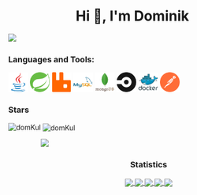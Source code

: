 <h1 align="center">Hi 👋, I'm Dominik</h1>
<div> <a href="https://github.com/domKul" target="_blank"><img src="https://img.shields.io/badge/GitHub-100000?style=for-the-badge&logo=github&logoColor=white" target="_blank"></a>
</div><h3 align="left">Languages and Tools:</h3>
<p align="left">
<img src="https://raw.githubusercontent.com/teamedwardforever/Readme-Generator/71f25dd8b98329b168142a6b782a107b75eab178/svg/Skills/Languages/java-original.svg" alt="Java" width="40" height="40"/>
<img src="https://raw.githubusercontent.com/teamedwardforever/Readme-Generator/71f25dd8b98329b168142a6b782a107b75eab178/svg/Skills/Backend/springio-icon.svg" alt="Spring" width="40" height="40"/>
<img src="https://raw.githubusercontent.com/teamedwardforever/Readme-Generator/71f25dd8b98329b168142a6b782a107b75eab178/svg/Skills/Backend/rabbitmq-icon.svg" alt="rabbitMq" width="40" height="40"/>
<img src="https://raw.githubusercontent.com/teamedwardforever/Readme-Generator/71f25dd8b98329b168142a6b782a107b75eab178/svg/Skills/Database/mysql-original-wordmark.svg" alt="Mysql" width="40" height="40"/>
<img src="https://raw.githubusercontent.com/teamedwardforever/Readme-Generator/71f25dd8b98329b168142a6b782a107b75eab178/svg/Skills/Database/mongodb-original-wordmark.svg" alt="Mongodb" width="40" height="40"/>
<img src="https://raw.githubusercontent.com/teamedwardforever/Readme-Generator/71f25dd8b98329b168142a6b782a107b75eab178/svg/Skills/Devops/circleci-icon.svg" alt="Circleci" width="40" height="40"/>
<img src="https://raw.githubusercontent.com/teamedwardforever/Readme-Generator/71f25dd8b98329b168142a6b782a107b75eab178/svg/Skills/Devops/docker-original-wordmark.svg" alt="Docker" width="40" height="40"/>
<img src="https://raw.githubusercontent.com/teamedwardforever/Readme-Generator/71f25dd8b98329b168142a6b782a107b75eab178/svg/Skills/Software/getpostman-icon.svg" alt="Postman" width="40" height="40"/>
</p>

<h3 align="left">Stars</h3>
<img align="left" height="180em" src="https://github-readme-stats.vercel.app/api/top-langs/?username=domKul&layout=compact&theme=" alt=domKul />

<p>&nbsp;<img align="center" height="180em" src="https://github-readme-stats.vercel.app/api?username=domKul&show_icons=true&locale=en&theme=" alt="domKul" /></p>

<img src="https://user-images.githubusercontent.com/73097560/115834477-dbab4500-a447-11eb-908a-139a6edaec5c.gif"><h3 align="center">Statistics</h3>
<div align="center">
<a href="https://github.com/domKul">
<img align="center" src="http://github-profile-summary-cards.vercel.app/api/cards/stats?username=domKul&theme=2077" height="180em" />
<img align="center" src="http://github-profile-summary-cards.vercel.app/api/cards/most-commit-language?username=domKul&theme=2077" height="180em" />
<img align="center" src="http://github-profile-summary-cards.vercel.app/api/cards/repos-per-language?username=domKul&theme=2077" height="180em" />
<img align="center" src="http://github-profile-summary-cards.vercel.app/api/cards/productive-time?username=domKul&theme=2077" height="180em" />
<img align="center" src="http://github-profile-summary-cards.vercel.app/api/cards/profile-details?username=domKul&theme=2077" height="180em" />
</div>
